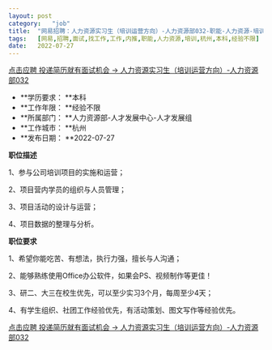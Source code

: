 ```yaml
---
layout:	post
category:	"job"
title:	"网易招聘：人力资源实习生（培训运营方向）-人力资源部032-职能-人力资源-培训-杭州本科经验不限"
tags:	[网易,招聘,面试,找工作,工作,内推,职能,人力资源,培训,杭州,本科,经验不限]
date:	2022-07-27
---
```


[点击应聘 投递简历就有面试机会 ->  人力资源实习生（培训运营方向）-人力资源部032](http://mobile.bole.netease.com/bole/boleDetail?id=28385&employeeId=346f03c3cda5f04c&key=all)



- **学历要求： **本科
- **工作年限： **经验不限
- **所属部门： **人力资源部-人才发展中心-人才发展组
- **工作城市： **杭州
- **发布日期： **2022-07-27



**职位描述**

1、参与公司培训项目的实施和运营；

2、项目营内学员的组织与人员管理；

3、项目活动的设计与运营；

4、项目数据的整理与分析。



**职位要求**

1、希望你能吃苦、有想法，执行力强，擅长与人沟通；

2、能够熟练使用Office办公软件，如果会PS、视频制作等更佳！

3、研二、大三在校生优先，可以至少实习3个月，每周至少4天；

4、有学生组织、社团工作经验优先，有活动策划、图文写作等经验优先。



[点击应聘 投递简历就有面试机会 ->  人力资源实习生（培训运营方向）-人力资源部032](http://mobile.bole.netease.com/bole/boleDetail?id=28385&employeeId=346f03c3cda5f04c&key=all)